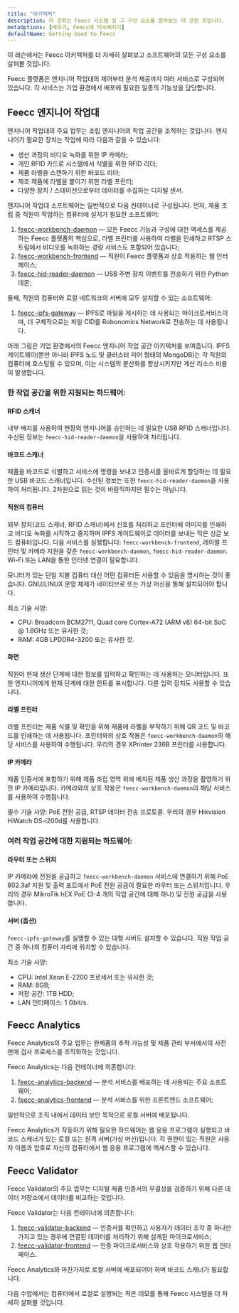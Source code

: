 ```yaml
---
title: "아키텍처"
description: 이 강좌는 Feecc 시스템 및 그 구성 요소를 알아보는 데 관한 것입니다.
metaOptions: [배우기, Feecc에 익숙해지기]
defaultName: Getting Used to Feecc
---
```


<RoboAcademyText fWeight="500">
이 레슨에서는 Feecc 아키텍처를 더 자세히 살펴보고 소프트웨어의 모든 구성 요소를 살펴볼 것입니다.
</RoboAcademyText>

Feecc 플랫폼은 엔지니어 작업대의 제어부터 분석 제공까지 여러 서비스로 구성되어 있습니다. 각 서비스는 기업 환경에서 배포에 필요한 일종의 기능성을 담당합니다.

## Feecc 엔지니어 작업대

엔지니어 작업대의 주요 업무는 조립 엔지니어의 작업 공간을 조직하는 것입니다. 엔지니어가 필요한 장치는 작업에 따라 다음과 같을 수 있습니다:

- 생산 과정의 비디오 녹화를 위한 IP 카메라;
- 개인 RFID 카드로 시스템에서 식별을 위한 RFID 리더;
- 제품 라벨을 스캔하기 위한 바코드 리더;
- 제조 제품에 라벨을 붙이기 위한 라벨 프린터;
- 다양한 장치 / 스테이션으로부터 데이터를 수집하는 디지털 센서.

엔지니어 작업대 소프트웨어는 일반적으로 다음 컨테이너로 구성됩니다. 먼저, 제품 조립 중 직원이 작업하는 컴퓨터에 설치가 필요한 소프트웨어:

1. [feecc-workbench-daemon](https://github.com/Multi-Agent-io/feecc-workbench-daemon) — 모든 Feecc 기능과 구성에 대한 액세스를 제공하는 Feecc 플랫폼의 핵심으로, 라벨 프린터를 사용하여 라벨을 인쇄하고 RTSP 스트림에서 비디오를 녹화하는 경량 서비스도 포함되어 있습니다;
2. [feecc-workbench-frontend](https://github.com/Multi-Agent-io/feecc-workbench-frontend) — 직원이 Feecc 플랫폼과 상호 작용하는 웹 인터페이스;
3. [feecc-hid-reader-daemon](https://github.com/Multi-Agent-io/feecc-hid-reader-daemon) — USB 주변 장치 이벤트를 전송하기 위한 Python 데몬;

둘째, 직원의 컴퓨터와 로컬 네트워크의 서버에 모두 설치할 수 있는 소프트웨어:

1. [feecc-ipfs-gateway](https://github.com/Multi-Agent-io/feecc-ipfs-gateway) — IPFS로 파일을 게시하는 데 사용되는 마이크로서비스이며, 더 구체적으로는 파일 CID를 Robonomics Network로 전송하는 데 사용됩니다.

아래 그림은 기업 환경에서의 Feecc 엔지니어 작업 공간 아키텍처를 보여줍니다. IPFS 게이트웨이(뿐만 아니라 IPFS 노드 및 클러스터 피어 형태의 MongoDB)는 각 직원의 컴퓨터에 호스팅될 수 있으며, 이는 시스템의 분산화를 향상시키지만 계산 리소스 비용이 발생합니다.

<LessonImages src="feecc-course/feecc_global_hardware.png" alt="an architecture of Feecc"/>

### 한 작업 공간을 위한 지원되는 하드웨어:

#### RFID 스캐너

내부 배지를 사용하여 현장의 엔지니어를 승인하는 데 필요한 USB RFID 스캐너입니다. 수신된 정보는 `feecc-hid-reader-daemon`을 사용하여 처리됩니다.

#### 바코드 스캐너

제품을 바코드로 식별하고 서비스에 명령을 보내고 인증서를 올바르게 할당하는 데 필요한 USB 바코드 스캐너입니다. 수신된 정보는 또한 `feecc-hid-reader-daemon`을 사용하여 처리됩니다. 2차원으로 읽는 것이 바람직하지만 필수는 아닙니다.

#### 직원의 컴퓨터

외부 장치(코드 스캐너, RFID 스캐너)에서 신호를 처리하고 프린터에 이미지를 인쇄하고 비디오 녹화를 시작하고 중지하며 IPFS 게이트웨이로 데이터를 보내는 작은 싱글 보드 컴퓨터입니다. 다음 서비스를 실행합니다: `feecc-workbench-frontend`, 레이블 프린터 및 카메라 지원을 갖춘 `feecc-workbench-daemon`, `feecc-hid-reader-daemon`. Wi-Fi 또는 LAN을 통한 인터넷 연결이 필요합니다.
    
모니터가 있는 단일 지불 컴퓨터 대신 어떤 컴퓨터든 사용할 수 있음을 명시하는 것이 좋습니다. GNU/LINUX 운영 체제가 네이티브로 또는 가상 머신을 통해 설치되어야 합니다.
    
최소 기술 사양:
    
- CPU: Broadcom BCM2711, Quad core Cortex-A72 (ARM v8) 64-bit SoC @ 1.8GHz 또는 유사한 것;
- RAM: 4GB LPDDR4-3200 또는 유사한 것.

#### 화면

직원이 현재 생산 단계에 대한 정보를 입력하고 확인하는 데 사용하는 모니터입니다. 또한 엔지니어에게 현재 단계에 대한 힌트를 표시합니다. 다른 입력 장치도 사용할 수 있습니다.

#### 라벨 프린터

라벨 프린터는 제품 식별 및 확인을 위해 제품에 라벨을 부착하기 위해 QR 코드 및 바코드를 인쇄하는 데 사용됩니다. 프린터와의 상호 작용은 `feecc-workbench-daemon`의 해당 서비스를 사용하여 수행됩니다. 우리의 경우 XPrinter 236B 프린터를 사용합니다.

#### IP 카메라

제품 인증서에 포함하기 위해 제품 조립 영역 위에 배치된 제품 생산 과정을 촬영하기 위한 IP 카메라입니다. 카메라와의 상호 작용은 `feecc-workbench-daemon`의 해당 서비스를 사용하여 수행됩니다.

필수 기술 사양: PoE 전원 공급, RTSP 데이터 전송 프로토콜. 우리의 경우 Hikvision HiWatch DS-i200d를 사용합니다.

### 여러 작업 공간에 대한 지원되는 하드웨어:

#### 라우터 또는 스위치

IP 카메라에 전원을 공급하고 `feecc-workbench-daemon` 서비스에 연결하기 위해 PoE 802.3af 지원 및 출력 포트에서 PoE 전원 공급이 필요한 라우터 또는 스위치입니다. 우리의 경우 MikroTik hEX PoE (3-4 개의 작업 공간에 대해 하나) 및 전원 공급을 사용합니다.

#### 서버 (옵션)

`feecc-ipfs-gateway`를 실행할 수 있는 대형 서버도 설치할 수 있습니다. 직원 작업 공간 중 하나의 컴퓨터 자리에 위치할 수 있습니다. 

최소 기술 사양:

- CPU: Intel Xeon E-2200 프로세서 또는 유사한 것;
- RAM: 8GB;
- 저장 공간: 1TB HDD;
- LAN 인터페이스: 1 Gbit/s.

## Feecc Analytics

Feecc Analytics의 주요 업무는 완제품의 추적 가능성 및 제품 관리 부서에서의 사전 판매 검사 프로세스를 조직화하는 것입니다.

Feecc Analytics는 다음 컨테이너에 의존합니다:

1. [feecc-analytics-backend](https://github.com/Multi-Agent-io/feecc-analytics-backend) — 분석 서비스를 배포하는 데 사용되는 주요 소프트웨어;
2. [feecc-analytics-frontend](https://github.com/Multi-Agent-io/feecc-analytics-frontend) — 분석 서비스를 위한 프론트엔드 소프트웨어;

일반적으로 조직 내에서 데이터 보안 목적으로 로컬 서버에 배포됩니다.

Feecc Analytics가 작동하기 위해 필요한 하드웨어는 웹 응용 프로그램이 실행되고 바코드 스캐너가 있는 로컬 또는 원격 서버(가상 머신)입니다. 각 권한이 있는 직원은 사용자 이름과 암호로 자신의 컴퓨터에서 웹 응용 프로그램에 액세스할 수 있습니다.

## Feecc Validator

Feecc Validator의 주요 업무는 디지털 제품 인증서의 무결성을 검증하기 위해 다른 데이터 저장소에서 데이터를 비교하는 것입니다.

Feecc Validator는 다음 컨테이너에 의존합니다:

1. [feecc-validator-backend](https://github.com/Multi-Agent-io/feecc-validator-backend) — 인증서를 확인하고 사용자가 데이터 조각 중 하나만 가지고 있는 경우에 연결된 데이터를 처리하기 위해 설계된 마이크로서비스;
2. [feecc-validator-frontend](https://github.com/Multi-Agent-io/feecc-validator-frontend) — 인증 마이크로서비스와 상호 작용하기 위한 웹 인터페이스.

Feecc Analytics와 마찬가지로 로컬 서버에 배포되어야 하며 바코드 스캐너가 필요합니다.

<RoboAcademyText fWeight="500">
다음 수업에서는 컴퓨터에서 로컬로 실행되는 작은 데모를 통해 Feecc 시스템을 더 자세히 살펴볼 것입니다.
</RoboAcademyText>